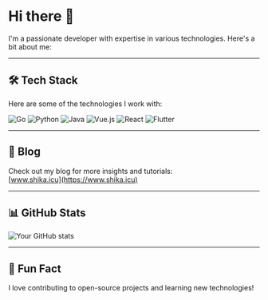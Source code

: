 # Hi there 👋

I'm a passionate developer with expertise in various technologies. Here's a bit about me:

---

## 🛠️ **Tech Stack**

Here are some of the technologies I work with:

<div>
  <img src="https://img.shields.io/badge/Go-00ADD8?style=for-the-badge&logo=go&logoColor=white" alt="Go"/>
  <img src="https://img.shields.io/badge/Python-3776AB?style=for-the-badge&logo=python&logoColor=white" alt="Python"/>
  <img src="https://img.shields.io/badge/Java-ED8B00?style=for-the-badge&logo=java&logoColor=white" alt="Java"/>
  <img src="https://img.shields.io/badge/Vue.js-4FC08D?style=for-the-badge&logo=vue.js&logoColor=white" alt="Vue.js"/>
  <img src="https://img.shields.io/badge/React-61DAFB?style=for-the-badge&logo=react&logoColor=white" alt="React"/>
  <img src="https://img.shields.io/badge/Flutter-02569B?style=for-the-badge&logo=flutter&logoColor=white" alt="Flutter"/>
</div>

---

## 📝 **Blog**

Check out my blog for more insights and tutorials:  
[www.shika.icu](https://www.shika.icu)

---

## 📊 **GitHub Stats**

![Your GitHub stats](https://github-readme-stats.vercel.app/api?yowaimono&show_icons=true&theme=radical)

---

## 🌟 **Fun Fact**

I love contributing to open-source projects and learning new technologies!
